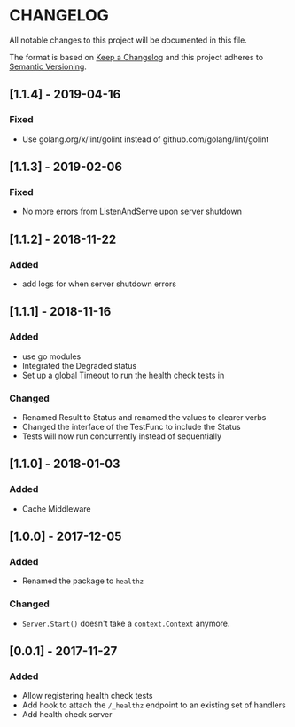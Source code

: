 # CHANGELOG

All notable changes to this project will be documented in this file.

The format is based on [Keep a Changelog](http://keepachangelog.com/)
and this project adheres to [Semantic Versioning](http://semver.org/).

## [1.1.4] - 2019-04-16

### Fixed
- Use golang.org/x/lint/golint instead of github.com/golang/lint/golint

## [1.1.3] - 2019-02-06

### Fixed
- No more errors from ListenAndServe upon server shutdown

## [1.1.2] - 2018-11-22

### Added

- add logs for when server shutdown errors

## [1.1.1] - 2018-11-16

### Added

- use go modules
- Integrated the Degraded status
- Set up a global Timeout to run the health check tests in

### Changed

- Renamed Result to Status and renamed the values to clearer verbs
- Changed the interface of the TestFunc to include the Status
- Tests will now run concurrently instead of sequentially

## [1.1.0] - 2018-01-03

### Added

- Cache Middleware

## [1.0.0] - 2017-12-05

### Added

- Renamed the package to `healthz`

### Changed

- `Server.Start()` doesn't take a `context.Context` anymore.

## [0.0.1] - 2017-11-27

### Added

- Allow registering health check tests
- Add hook to attach the `/_healthz` endpoint to an existing set of handlers
- Add health check server
